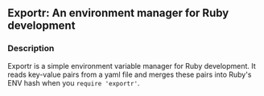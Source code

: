## Exportr: An environment manager for Ruby development

### Description

Exportr is a simple environment variable manager for Ruby development.
It reads key-value pairs from a yaml file and merges these pairs into Ruby's ENV hash
when you `require 'exportr'`.
